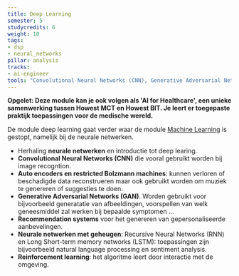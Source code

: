 ```yaml
---
title: Deep Learning
semester: 5
studycredits: 6
weight: 10
tags:
- dsp
- neural_networks
pillar: analysis
tracks:
- ai-engineer
tools: "Convolutional Neural Networks (CNN), Generative Adversarial Networks (GAN), Long-Short Term Memory (LSTM), Recurrent Neural Networks (RNN)" 
---
```


**Opgelet: Deze module kan je ook volgen als 'AI for Healthcare', een unieke samenwerking tussen Howest MCT en Howest BIT. Je leert er toegepaste praktijk toepassingen voor de medische wereld.**

De module deep learning gaat verder waar de module [Machine Learning](/programma/machine-learning/) is gestopt, namelijk bij de neurale netwerken.

- Herhaling **neurale netwerken** en introductie tot deep learing.
- **Convolutional Neural Networks (CNN)** die vooral gebruikt worden bij image recogntion.
- **Auto encoders en restricted Bolzmann machines**: kunnen verloren of beschadigde data reconstrueren maar ook gebruikt worden om muziek te genereren of suggesties te doen.
- **Generative Adversarial Networks (GAN)**. Worden gebruikt voor bijvoorbeeld generatatie van afbeeldingen, voorspellen van welk geneesmiddel zal werken bij bepaalde symptomen ...
- **Recommendation systems** voor het genereren van gepersonaliseerde aanbevelingen.
- **Neurale netwerken met geheugen**: Recursive Neural Networks (RNN) en Long Short-term memory networks (LSTM): toepassingen zijn bijvoorbeeld natural language processing en sentiment analysis.
- **Reinforcement learning**: het algoritme leert door interactie met de omgeving.